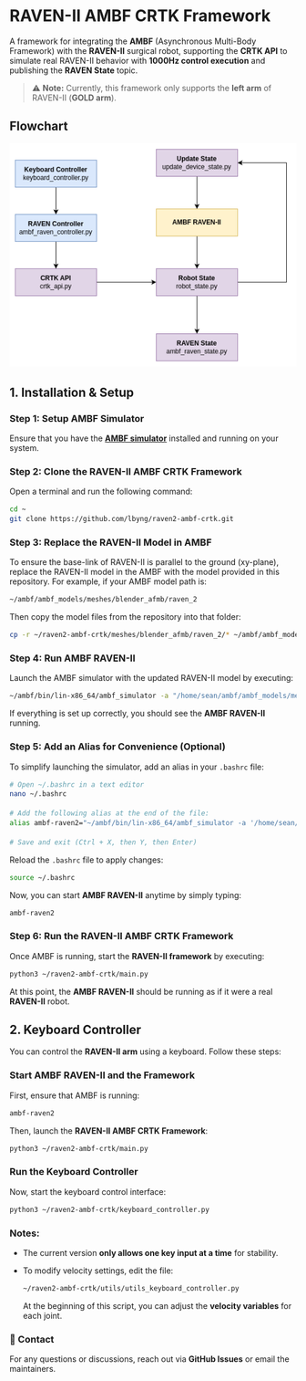 # **RAVEN-II AMBF CRTK Framework**  

A framework for integrating the **AMBF** (Asynchronous Multi-Body Framework) with the **RAVEN-II** surgical robot, supporting the **CRTK API** to simulate real RAVEN-II behavior with **1000Hz control execution** and publishing the **RAVEN State** topic.

> ⚠ **Note:** Currently, this framework only supports the **left arm** of RAVEN-II (**GOLD arm**).

## **Flowchart**  

![Flow Chart](./fig/flow-chart.png)  


## **1. Installation & Setup**  

### **Step 1: Setup AMBF Simulator**  

Ensure that you have the **[AMBF simulator](https://github.com/WPI-AIM/ambf)** installed and running on your system.

### **Step 2: Clone the RAVEN-II AMBF CRTK Framework**  

Open a terminal and run the following command:  

```bash
cd ~
git clone https://github.com/lbyng/raven2-ambf-crtk.git
```

### Step 3: Replace the RAVEN-II Model in AMBF

To ensure the base-link of RAVEN-II is parallel to the ground (xy-plane), replace the RAVEN-II model in the AMBF with the model provided in this repository. For example, if your AMBF model path is:

```bash
~/ambf/ambf_models/meshes/blender_afmb/raven_2
```

Then copy the model files from the repository into that folder:

```bash
cp -r ~/raven2-ambf-crtk/meshes/blender_afmb/raven_2/* ~/ambf/ambf_models/meshes/blender_afmb/raven_2/
```

### Step 4: Run AMBF RAVEN-II

Launch the AMBF simulator with the updated RAVEN-II model by executing:

```bash
~/ambf/bin/lin-x86_64/ambf_simulator -a "/home/sean/ambf/ambf_models/meshes/blender_afmb/raven_2/raven_straight.yaml"
```

If everything is set up correctly, you should see the **AMBF RAVEN-II** running.

### **Step 5: Add an Alias for Convenience (Optional)**

To simplify launching the simulator, add an alias in your `.bashrc` file:

```bash
# Open ~/.bashrc in a text editor
nano ~/.bashrc  

# Add the following alias at the end of the file:
alias ambf-raven2="~/ambf/bin/lin-x86_64/ambf_simulator -a '/home/sean/ambf/ambf_models/meshes/blender_afmb/raven_2/raven_straight.yaml'"

# Save and exit (Ctrl + X, then Y, then Enter)
```

Reload the `.bashrc` file to apply changes:

```bash
source ~/.bashrc
```

Now, you can start **AMBF RAVEN-II** anytime by simply typing:

```bash
ambf-raven2
```

### **Step 6: Run the RAVEN-II AMBF CRTK Framework**

Once AMBF is running, start the **RAVEN-II framework** by executing:

```bash
python3 ~/raven2-ambf-crtk/main.py
```

At this point, the **AMBF RAVEN-II** should be running as if it were a real **RAVEN-II** robot.

## **2. Keyboard Controller**

You can control the **RAVEN-II arm** using a keyboard. Follow these steps:

### **Start AMBF RAVEN-II and the Framework**

First, ensure that AMBF is running:

```bash
ambf-raven2
```

Then, launch the **RAVEN-II AMBF CRTK Framework**:

```bash
python3 ~/raven2-ambf-crtk/main.py
```

### **Run the Keyboard Controller**

Now, start the keyboard control interface:

```bash
python3 ~/raven2-ambf-crtk/keyboard_controller.py
```

### **Notes:**

- The current version **only allows one key input at a time** for stability.
- To modify velocity settings, edit the file:

    ```bash
    ~/raven2-ambf-crtk/utils/utils_keyboard_controller.py
    ```

    At the beginning of this script, you can adjust the **velocity variables** for each joint.

### **📢 Contact**

For any questions or discussions, reach out via **GitHub Issues** or email the maintainers.
